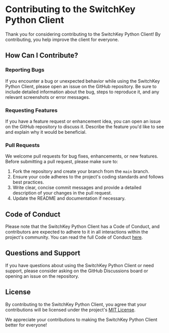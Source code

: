 # Contributing to the SwitchKey Python Client

Thank you for considering contributing to the SwitchKey Python Client! By contributing, you help improve the client for everyone.

## How Can I Contribute?

### Reporting Bugs

If you encounter a bug or unexpected behavior while using the SwitchKey Python Client, please open an issue on the GitHub repository. Be sure to include detailed information about the bug, steps to reproduce it, and any relevant screenshots or error messages.

### Requesting Features

If you have a feature request or enhancement idea, you can open an issue on the GitHub repository to discuss it. Describe the feature you'd like to see and explain why it would be beneficial.

### Pull Requests

We welcome pull requests for bug fixes, enhancements, or new features. Before submitting a pull request, please make sure to:

1. Fork the repository and create your branch from the `main` branch.
2. Ensure your code adheres to the project's coding standards and follows best practices.
3. Write clear, concise commit messages and provide a detailed description of your changes in the pull request.
4. Update the README and documentation if necessary.

## Code of Conduct

Please note that the SwitchKey Python Client has a Code of Conduct, and contributors are expected to adhere to it in all interactions within the project's community. You can read the full Code of Conduct [here](CODE_OF_CONDUCT.md).

## Questions and Support

If you have questions about using the SwitchKey Python Client or need support, please consider asking on the GitHub Discussions board or opening an issue on the repository.

## License

By contributing to the SwitchKey Python Client, you agree that your contributions will be licensed under the project's [MIT License](../LICENSE).

We appreciate your contributions to making the SwitchKey Python Client better for everyone!
